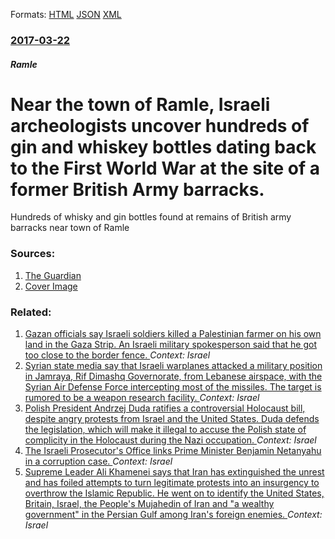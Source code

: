 
Formats: [HTML](/news/2017/03/22/near-the-town-of-ramle-israeli-archeologists-uncover-hundreds-of-gin-and-whiskey-bottles-dating-back-to-the-first-world-war-at-the-site-of.html)  [JSON](/news/2017/03/22/near-the-town-of-ramle-israeli-archeologists-uncover-hundreds-of-gin-and-whiskey-bottles-dating-back-to-the-first-world-war-at-the-site-of.json)  [XML](/news/2017/03/22/near-the-town-of-ramle-israeli-archeologists-uncover-hundreds-of-gin-and-whiskey-bottles-dating-back-to-the-first-world-war-at-the-site-of.xml)  

### [2017-03-22](/news/2017/03/22/index.md)

##### Ramle
# Near the town of Ramle, Israeli archeologists uncover hundreds of gin and whiskey bottles dating back to the First World War at the site of a former British Army barracks. 

Hundreds of whisky and gin bottles found at remains of British army barracks near town of Ramle


### Sources:

1. [The Guardian](https://www.theguardian.com/world/2017/mar/22/israel-whisky-gin-bottles-first-world-war)
1. [Cover Image](https://i.guim.co.uk/img/media/20b0ff898fc74b7ab0b8330b0c1aad1c5b20e3a6/0_63_5760_3456/master/5760.jpg?w=1200&amp;h=630&amp;q=55&amp;auto=format&amp;usm=12&amp;fit=crop&amp;crop=faces%2Centropy&amp;bm=normal&amp;ba=bottom%2Cleft&amp;blend64=aHR0cHM6Ly91cGxvYWRzLmd1aW0uY28udWsvMjAxNi8wNS8yNS9vdmVybGF5LWxvZ28tMTIwMC05MF9vcHQucG5n&amp;s=b33aa4e2701ee0f28a6c47d6f6988c04)

### Related:

1. [Gazan officials say Israeli soldiers killed a Palestinian farmer on his own land in the Gaza Strip. An Israeli military spokesperson said that he got too close to the border fence. ](/news/2018/03/3/gazan-officials-say-israeli-soldiers-killed-a-palestinian-farmer-on-his-own-land-in-the-gaza-strip-an-israeli-military-spokesperson-said-th.md) _Context: Israel_
2. [Syrian state media say that Israeli warplanes attacked a military position in Jamraya, Rif Dimashq Governorate, from Lebanese airspace, with the Syrian Air Defense Force intercepting most of the missiles. The target is rumored to be a weapon research facility. ](/news/2018/02/7/syrian-state-media-say-that-israeli-warplanes-attacked-a-military-position-in-jamraya-rif-dimashq-governorate-from-lebanese-airspace-with.md) _Context: Israel_
3. [Polish President Andrzej Duda ratifies a controversial Holocaust bill, despite angry protests from Israel and the United States. Duda defends the legislation, which will make it illegal to accuse the Polish state of complicity in the Holocaust during the Nazi occupation. ](/news/2018/02/6/polish-president-andrzej-duda-ratifies-a-controversial-holocaust-bill-despite-angry-protests-from-israel-and-the-united-states-duda-defend.md) _Context: Israel_
4. [The Israeli Prosecutor's Office links Prime Minister Benjamin Netanyahu in a corruption case. ](/news/2018/02/27/the-israeli-prosecutor-s-office-links-prime-minister-benjamin-netanyahu-in-a-corruption-case.md) _Context: Israel_
5. [Supreme Leader Ali Khamenei says that Iran has extinguished the unrest and has foiled attempts to turn legitimate protests into an insurgency to overthrow the Islamic Republic. He went on to identify the United States, Britain, Israel, the People's Mujahedin of Iran and "a wealthy government" in the Persian Gulf among Iran's foreign enemies. ](/news/2018/01/9/supreme-leader-ali-khamenei-says-that-iran-has-extinguished-the-unrest-and-has-foiled-attempts-to-turn-legitimate-protests-into-an-insurgenc.md) _Context: Israel_
